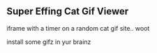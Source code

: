 ## Super Effing Cat Gif Viewer

iframe with a timer on a random cat gif site.. woot

install some gifz in yur brainz
